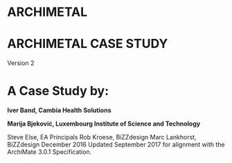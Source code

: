 # ARCHIMETAL

# ARCHIMETAL CASE STUDY
Version 2
# A Case Study by:

**Iver Band, Cambia Health Solutions**

**Marija Bjeković, Luxembourg Institute of Science and Technology**


Steve Else, EA Principals
Rob Kroese, BiZZdesign
Marc Lankhorst, BiZZdesign
December 2016
Updated September 2017 for alignment with the ArchiMate 3.0.1 Specification.
